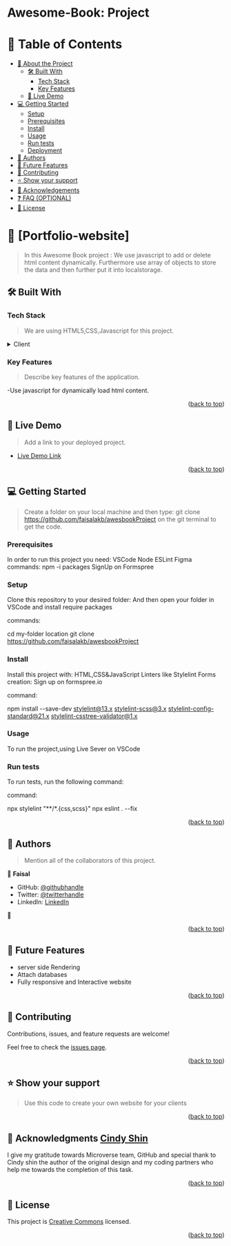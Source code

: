 # Awesome-Book: Project
<a name="readme-top"></a>
# 📗 Table of Contents

- [📖 About the Project](#about-project)
  - [🛠 Built With](#built-with)
    - [Tech Stack](#tech-stack)
    - [Key Features](#key-features)
  - [🚀 Live Demo](#live-demo)
- [💻 Getting Started](#getting-started)
  - [Setup](#setup)
  - [Prerequisites](#prerequisites)
  - [Install](#install)
  - [Usage](#usage)
  - [Run tests](#run-tests)
  - [Deployment](#triangular_flag_on_post-deployment)
- [👥 Authors](#authors)
- [🔭 Future Features](#future-features)
- [🤝 Contributing](#contributing)
- [⭐️ Show your support](#support)
- [🙏 Acknowledgements](#acknowledgements)
- [❓ FAQ (OPTIONAL)](#faq)
- [📝 License](#license)

<!-- PROJECT DESCRIPTION -->

# 📖 [Portfolio-website] <a name="about-project"></a>

> In this Awesome Book project : We use javascript to add or delete html content dynamically. Furthermore use array of objects to store the data and then further put it into localstorage.

## 🛠 Built With <a name="built-with"></a>

### Tech Stack <a name="tech-stack"></a>

> We are using HTML5,CSS,Javascript for this project.

<details>
  <summary>Client</summary>
  <ul>
    <li><a href="https://html5.org/">HTML5</a></li>
    <li><a href="https://www.w3schools.com/html/html_css.asp">CSS</a></li>
    <li><a href="[https://www.w3schools.com/html/html_css.asp](https://www.figma.com/blog/figma-on-figma-how-we-built-figma-dot-coms-design-system/">CSS</a></li>
        <li><a href="https://getbootstrap.com/">BootStrap</a></li>
    <li><a href="https://guardianskills.org/best-ways-to-learn-javascript-fast-in-2022/">JavaScript</a></li>
  </ul>
</details>

<!-- Features -->

### Key Features <a name="key-features"></a>

> Describe key features of the application.

-Use javascript for dynamically load html content.

<p align="right">(<a href="#readme-top">back to top</a>)</p>

<!-- LIVE DEMO -->

## 🚀 Live Demo <a name="live-demo"></a>

> Add a link to your deployed project.

- [Live Demo Link](https://github.com/faisalakb/awesbookProject)

<p align="right">(<a href="#readme-top">back to top</a>)</p>

<!-- GETTING STARTED -->

## 💻 Getting Started <a name="getting-started"></a>

>Create a folder on your local machine and then type: git clone https://github.com/faisalakb/awesbookProject
on the git terminal to get the code. 
### Prerequisites

In order to run this project you need:
VSCode
Node
ESLint
Figma
commands:
npm -i packages
SignUp on  Formspree


### Setup

Clone this repository to your desired folder:
And then open your folder in VSCode and install require packages

commands:

  cd my-folder location
  git clone https://github.com/faisalakb/awesbookProject


### Install

Install this project with:
HTML,CSS&JavaScript Linters like Stylelint
Forms creation: Sign up on  formspree.io

command:

npm install --save-dev stylelint@13.x stylelint-scss@3.x stylelint-config-standard@21.x stylelint-csstree-validator@1.x

### Usage

To run the project,using Live Sever on VSCode

### Run tests

To run tests, run the following command:


command:

npx stylelint "**/*.{css,scss}"
npx eslint . --fix
<p align="right">(<a href="#readme-top">back to top</a>)</p>

<!-- AUTHORS -->

## 👥 Authors <a name="authors"></a>

> Mention all of the collaborators of this project.

👤 **Faisal**

- GitHub: [@githubhandle](https://github.com/faisalakb)
- Twitter: [@twitterhandle](https://twitter.com/Faisalakb786)
- LinkedIn: [LinkedIn](https://www.linkedin.com/in/faisal-mumtaz-514a221a6/)

👤 

<p align="right">(<a href="#readme-top">back to top</a>)</p>

<!-- FUTURE FEATURES -->

## 🔭 Future Features <a name="future-features"></a>
  
- server side Rendering
- Attach databases
- Fully responsive and Interactive website


<p align="right">(<a href="#readme-top">back to top</a>)</p>

<!-- CONTRIBUTING -->

## 🤝 Contributing <a name="contributing"></a>

Contributions, issues, and feature requests are welcome!

Feel free to check the [issues page](https://github.com/faisalakb/Capstone_project1/issues/1).

<p align="right">(<a href="#readme-top">back to top</a>)</p>

<!-- SUPPORT -->

## ⭐️ Show your support <a name="support"></a>

> Use this code to create your own website for your clients

<p align="right">(<a href="#readme-top">back to top</a>)</p>

<!-- ACKNOWLEDGEMENTS -->

## 🙏 Acknowledgments <a href="https://www.behance.net/adagio07" name="acknowledgements">Cindy Shin</a>

I give my gratitude towards Microverse team, GitHub and special thank to Cindy shin the author of the original design and my coding partners who help me towards the completion of this task.

<p align="right">(<a href="#readme-top">back to top</a>)</p>

<!-- LICENSE -->

## 📝 License <a href="https://creativecommons.org/licenses/by-nc/4.0/legalcode" name="license"></a>

This project is <a href="https://creativecommons.org/licenses/by-nc/4.0/legalcode" name="license"> Creative Commons</a> licensed.
<p align="right">(<a href="#readme-top">back to top</a>)</p>
